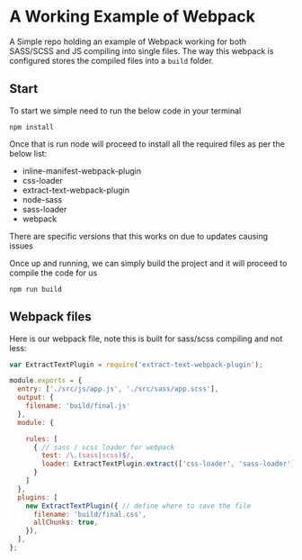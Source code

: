 # A Working Example of Webpack

A Simple repo holding an example of Webpack working for both SASS/SCSS and JS compiling into single files. The way this webpack is configured stores the compiled files into a `build` folder.

## Start

To start we simple need to run the below code in your terminal

```shell
npm install
```

Once that is run node will proceed to install all the required files as per the below list:

* inline-manifest-webpack-plugin
* css-loader
* extract-text-webpack-plugin
* node-sass
* sass-loader
* webpack

There are specific versions that this works on due to updates causing issues

Once up and running, we can simply build the project and it will proceed to compile the code for us

```Shell
npm run build
```

## Webpack files

Here is our webpack file, note this is built for sass/scss compiling and not less:

```Javascript
var ExtractTextPlugin = require('extract-text-webpack-plugin');

module.exports = {
  entry: ['./src/js/app.js', './src/sass/app.scss'],
  output: {
    filename: 'build/final.js'
  },
  module: {

    rules: [
      { // sass / scss loader for webpack
        test: /\.(sass|scss)$/,
        loader: ExtractTextPlugin.extract(['css-loader', 'sass-loader'])
      }
    ]
  },
  plugins: [
    new ExtractTextPlugin({ // define where to save the file
      filename: 'build/final.css',
      allChunks: true,
    }),
  ],
};
```